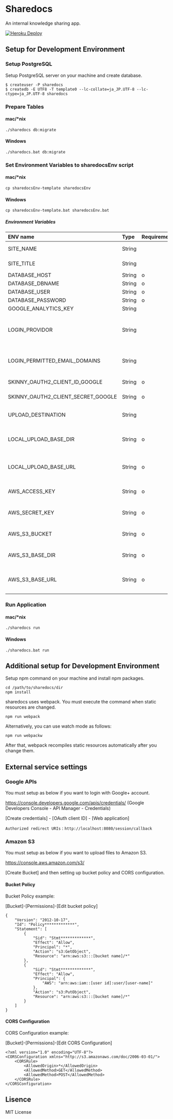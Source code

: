 # Sharedocs

An internal knowledge sharing app.

[![Heroku Deploy](https://www.herokucdn.com/deploy/button.png)](https://heroku.com/deploy?template=https://github.com/atware/sharedocs/tree/master)

## Setup for Development Environment

### Setup PostgreSQL

Setup PostgreSQL server on your machine and create database.

    $ createuser -P sharedocs
    $ createdb -E UTF8 -T template0 --lc-collate=ja_JP.UTF-8 --lc-ctype=ja_JP.UTF-8 sharedocs

### Prepare Tables

#### mac/*nix

    ./sharedocs db:migrate

#### Windows

    ./sharedocs.bat db:migrate

### Set Environment Variables to sharedocsEnv script

#### mac/*nix

    cp sharedocsEnv-template sharedocsEnv

#### Windows

    cp sharedocsEnv-template.bat sharedocsEnv.bat

##### Environment Variables

| ENV name | Type | Requirement | Default | Description | Example |
|:----|:----|:----|:----|:----|:----|
| SITE_NAME | String | | "Site Name" | site name for page header | "Sharedocs:CompanyName" |
| SITE_TITLE | String | | "Site Title" | site title for `title` tag | "Sharedocs" |
| DATABASE_HOST | String | o | | datebase host | "localhost:5432" |
| DATABASE_DBNAME | String | o | | database name | "sharedocs" |
| DATABASE_USER | String | o | | database user | "user" |
| DATABASE_PASSWORD | String | o | | database password | "password" |
| GOOGLE_ANALYTICS_KEY | String | | | Google analytics key | "abcdefg" |
| LOGIN_PROVIDOR | String | | "app" | login providor<br />`app` - Login with email/password<br />`google` - Login with Google+ account | "google" |
| LOGIN_PERMITTED_EMAIL_DOMAINS | String | | | email domains to allow to login(comma-separeted)<br />**allow to login any email address if empty** | "yourcompany.co.jp" |
| SKINNY_OAUTH2_CLIENT_ID_GOOGLE | String | o | | (if LOGIN_PROVIDOR==google)<br />Google OAuth2 API Key | "abcdefgabcdefg" |
| SKINNY_OAUTH2_CLIENT_SECRET_GOOGLE | String | o | | (if LOGIN_PROVIDOR==google)<br />Google OAuth2 Secret Key | "abcdefgabcdefgabcdefg" |
| UPLOAD_DESTINATION | String | | "local" | image file upload destination<br />`local` - upload to local disk<br />`s3` - upload to Amazon S3 | "s3" |
| LOCAL_UPLOAD_BASE_DIR | String | o | | (if UPLOAD_DESTINATION==local)<br />base directory to upload image file | "/tmp" |
| LOCAL_UPLOAD_BASE_URL | String | o | | (if UPLOAD_DESTINATION==local)<br />base url to access uploaded image file | "/static/uploads" |
| AWS_ACCESS_KEY | String | o | | (if UPLOAD_DESTINATION==s3)<br />AWS access key | "abcdefg" |
| AWS_SECRET_KEY | String | o | | (if UPLOAD_DESTINATION==s3)<br />AWS secret key | "abcdefgabcdefg" |
| AWS_S3_BUCKET | String | o | | (if UPLOAD_DESTINATION==s3)<br />S3 bucket name | "sharedocs-xx" |
| AWS_S3_BASE_DIR | String | o | | (if UPLOAD_DESTINATION==s3)<br />base pash to upload image file | "images/" |
| AWS_S3_BASE_URL | String | o | | (if UPLOAD_DESTINATION==s3)<br />base url to access uploaded image file | "https://xxxxxxxx.s3.amazonaws.com/" |

### Run Application

#### mac/*nix

    ./sharedocs run

#### Windows

    ./sharedocs.bat run


## Additional setup for Development Environment

Setup npm command on your machine and install npm packages.

    cd /path/to/sharedocs/dir
    npm install

sharedocs uses webpack. You must execute the command when static resources are changed.

    npm run webpack

Alternatively, you can use watch mode as follows:

    npm run webpackw

After that, webpack recompiles static resources automatically after you change them.


## External service settings

### Google APIs
You must setup as below if you want to login with Google+ account.

https://console.developers.google.com/apis/credentials/ (Google Developers Console - API Manager - Credentials)

[Create credentials] - [OAuth client ID] - [Web application]

`Authorized redirect URIs` : `http://localhost:8080/session/callback`

### Amazon S3
You must setup as below if you want to upload files to Amazon S3.

https://console.aws.amazon.com/s3/

[Create Bucket] and then setting up bucket policy and CORS configuration.

#### Bucket Policy

Bucket Policy example:

[Bucket]-[Permissions]-[Edit bucket policy]

```
{
	"Version": "2012-10-17",
	"Id": "Policy*************",
	"Statement": [
		{
			"Sid": "Stmt*************",
			"Effect": "Allow",
			"Principal": "*",
			"Action": "s3:GetObject",
			"Resource": "arn:aws:s3:::[bucket name]/*"
		},
		{
			"Sid": "Stmt*************",
			"Effect": "Allow",
			"Principal": {
				"AWS": "arn:aws:iam::[user id]:user/[user-name]"
			},
			"Action": "s3:PutObject",
			"Resource": "arn:aws:s3:::[bucket name]/*"
		}
	]
}
```

#### CORS Configuration

CORS Configuration example:

[Bucket]-[Permissions]-[Edit CORS Configuration]

```
<?xml version="1.0" encoding="UTF-8"?>
<CORSConfiguration xmlns="http://s3.amazonaws.com/doc/2006-03-01/">
    <CORSRule>
        <AllowedOrigin>*</AllowedOrigin>
        <AllowedMethod>GET</AllowedMethod>
        <AllowedMethod>POST</AllowedMethod>
    </CORSRule>
</CORSConfiguration>
```


## Lisence

MIT License
